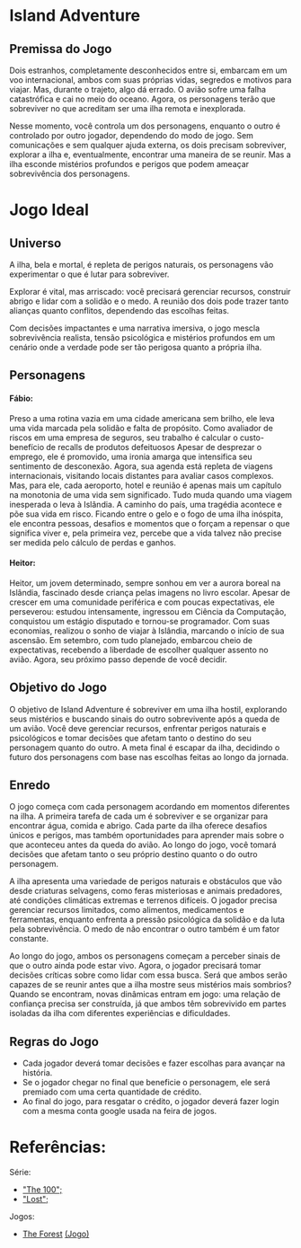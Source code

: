 
# Island Adventure

## Premissa do Jogo
 
Dois estranhos, completamente desconhecidos entre si, embarcam em um voo internacional, ambos com suas próprias vidas, segredos e motivos para viajar. Mas, durante o trajeto, algo dá errado. O avião sofre uma falha catastrófica e cai no meio do oceano.  Agora, os personagens terão que sobreviver no que acreditam ser uma ilha remota e inexplorada.

Nesse momento, você controla um dos personagens, enquanto o outro é controlado por outro jogador, dependendo do modo de jogo. Sem comunicações e sem qualquer ajuda externa, os dois precisam sobreviver, explorar a ilha e, eventualmente, encontrar uma maneira de se reunir. Mas a ilha esconde mistérios profundos e perigos que podem ameaçar sobrevivência dos personagens.

# Jogo Ideal

## Universo

A ilha, bela e mortal, é repleta de perigos naturais, os personagens vão experimentar o que é lutar para sobreviver.

Explorar é vital, mas arriscado: você precisará gerenciar recursos, construir abrigo e lidar com a solidão e o medo. A reunião dos dois pode trazer tanto alianças quanto conflitos, dependendo das escolhas feitas.

Com decisões impactantes e uma narrativa imersiva, o jogo mescla sobrevivência realista, tensão psicológica e mistérios profundos em um cenário onde a verdade pode ser tão perigosa quanto a própria ilha.

## Personagens

#### Fábio:
Preso a uma rotina vazia em uma cidade americana sem brilho, ele leva uma vida marcada pela solidão e falta de propósito. Como avaliador de riscos em uma empresa de seguros, seu trabalho é calcular o custo-benefício de recalls de produtos defeituosos Apesar de desprezar o emprego, ele é promovido, uma ironia amarga que intensifica seu sentimento de desconexão. Agora, sua agenda está repleta de viagens internacionais, visitando locais distantes para avaliar casos complexos. Mas, para ele, cada aeroporto, hotel e reunião é apenas mais um capítulo na monotonia de uma vida sem significado.
Tudo muda quando uma viagem inesperada o leva à Islândia. A caminho do país, uma tragédia acontece e põe sua vida em risco. Ficando entre o gelo e o fogo de uma ilha inóspita, ele encontra pessoas, desafios e momentos que o forçam a repensar o que significa viver e, pela primeira vez, percebe que a vida talvez não precise ser medida pelo cálculo de perdas e ganhos.


#### Heitor: 

Heitor, um jovem determinado, sempre sonhou em ver a aurora boreal na Islândia, fascinado desde criança pelas imagens no livro escolar. Apesar de crescer em uma comunidade periférica e com poucas expectativas, ele perseverou: estudou intensamente, ingressou em Ciência da Computação, conquistou um estágio disputado e tornou-se programador. Com suas economias, realizou o sonho de viajar à Islândia, marcando o início de sua ascensão. Em setembro, com tudo planejado, embarcou cheio de expectativas, recebendo a liberdade de escolher qualquer assento no avião. Agora, seu próximo passo depende de você decidir.

## Objetivo do Jogo
O objetivo de Island Adventure é sobreviver em uma ilha hostil, explorando seus mistérios e buscando sinais do outro sobrevivente após a queda de um avião. Você deve gerenciar recursos, enfrentar perigos naturais e psicológicos e tomar decisões que afetam tanto o destino do seu personagem quanto do outro. A meta final é escapar da ilha, decidindo o futuro dos personagens com base nas escolhas feitas ao longo da jornada.



## Enredo

O jogo começa com cada personagem acordando em momentos diferentes na ilha. A primeira tarefa de cada um é sobreviver e se organizar para encontrar água, comida e abrigo. Cada parte da ilha oferece desafios únicos e perigos, mas também oportunidades para aprender mais sobre o que aconteceu antes da queda do avião. Ao longo do jogo, você tomará decisões que afetam tanto o seu próprio destino quanto o do outro personagem. 

A ilha apresenta uma variedade de perigos naturais e obstáculos que vão desde criaturas selvagens, como feras misteriosas e animais predadores, até condições climáticas extremas e terrenos difíceis. O jogador precisa gerenciar recursos limitados, como alimentos, medicamentos e ferramentas, enquanto enfrenta a pressão psicológica da solidão e da luta pela sobrevivência. O medo de não encontrar o outro também é um fator constante.

Ao longo do jogo, ambos os personagens começam a perceber sinais de que o outro ainda pode estar vivo. Agora, o jogador precisará tomar decisões críticas sobre como lidar com essa busca. Será que ambos serão capazes de se reunir antes que a ilha mostre seus mistérios mais sombrios? Quando se encontram, novas dinâmicas entram em jogo: uma relação de confiança precisa ser construída, já que ambos têm sobrevivido em partes isoladas da ilha com diferentes experiências e dificuldades.





## Regras do Jogo

* Cada jogador deverá tomar decisões e fazer escolhas para avançar na história.
* Se o jogador chegar no final que beneficie o personagem, ele será premiado com uma certa quantidade de crédito.
* Ao final do jogo, para resgatar o crédito, o jogador deverá fazer login com a mesma conta google usada na feira de jogos.
  

# Referências:

Série:
* [ "The 100";](https://pt.wikipedia.org/wiki/The_100_(s%C3%A9rie_de_televis%C3%A3o))
* [ "Lost";](https://pt.wikipedia.org/wiki/Lost_(s%C3%A9rie_de_televis%C3%A3o))


Jogos:
* [The Forest](https://pt.wikipedia.org/wiki/The_Forest_(jogo_eletr%C3%B4nico)) [(Jogo)](https://store.steampowered.com/app/242760/The_Forest/)
